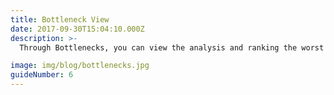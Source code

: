 ```yaml
---
title: Bottleneck View
date: 2017-09-30T15:04:10.000Z
description: >-
  Through Bottlenecks, you can view the analysis and ranking the worst congested locations at the statewide or a MPO level. 

image: img/blog/bottlenecks.jpg
guideNumber: 6
---
```

